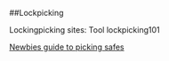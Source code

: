 ##Lockpicking




Lockingpicking sites:
	Tool
	lockpicking101



[Newbies guide to picking safes](http://cybergibbons.com/lockpicking-2/a-newbies-guide-to-safes/)